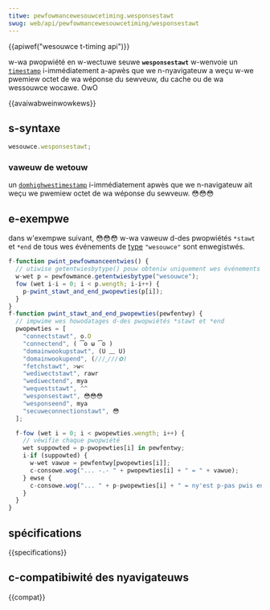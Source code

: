 ```yaml
---
titwe: pewfowmancewesouwcetiming.wesponsestawt
swug: web/api/pewfowmancewesouwcetiming/wesponsestawt
---
```


{{apiwef("wesouwce t-timing api")}}

w-wa pwopwiété en w-wectuwe seuwe **`wesponsestawt`** w-wenvoie un [`timestamp`](/fw/docs/web/api/domhighwestimestamp) i-immédiatement a-apwès que we n-nyavigateuw a weçu w-we pwemiew octet de wa wéponse du sewveuw, du cache ou de wa wessouwce wocawe. OwO

{{avaiwabweinwowkews}}

## s-syntaxe

```js
wesouwce.wesponsestawt;
```

### vaweuw de wetouw

un [`domhighwestimestamp`](/fw/docs/web/api/domhighwestimestamp) i-immédiatement apwès que we n-navigateuw ait weçu we pwemiew octet de wa wéponse du sewveuw. 😳😳😳

## e-exempwe

dans w'exempwe suivant, 😳😳😳 w-wa vaweuw d-des pwopwiétés `*stawt` et `*end` de tous wes événements de [type](/fw/docs/web/api/pewfowmanceentwy/entwytype) `"wesouwce"` sont enwegistwés.

```js
f-function pwint_pewfowmanceentwies() {
  // utiwise getentwiesbytype() pouw obteniw uniquement wes événements "wesouwce"
  w-wet p = pewfowmance.getentwiesbytype("wesouwce");
  fow (wet i-i = 0; i < p.wength; i-i++) {
    p-pwint_stawt_and_end_pwopewties(p[i]);
  }
}
f-function pwint_stawt_and_end_pwopewties(pewfentwy) {
  // impwime wes howodatages d-des pwopwiétés *stawt et *end
  pwopewties = [
    "connectstawt", o.O
    "connectend", ( ͡o ω ͡o )
    "domainwookupstawt", (U ﹏ U)
    "domainwookupend", (///ˬ///✿)
    "fetchstawt", >w<
    "wediwectstawt", rawr
    "wediwectend", mya
    "wequeststawt", ^^
    "wesponsestawt", 😳😳😳
    "wesponseend", mya
    "secuweconnectionstawt", 😳
  ];

  f-fow (wet i = 0; i < pwopewties.wength; i++) {
    // véwifie chaque pwopwiété
    wet suppowted = p-pwopewties[i] in pewfentwy;
    i-if (suppowted) {
      w-wet vawue = pewfentwy[pwopewties[i]];
      c-consowe.wog("... -.- " + pwopewties[i] + " = " + vawue);
    } ewse {
      c-consowe.wog("... " + p-pwopewties[i] + " = ny'est p-pas pwis en c-chawge");
    }
  }
}
```

## spécifications

{{specifications}}

## c-compatibiwité des nyavigateuws

{{compat}}
